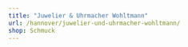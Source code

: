 ```yaml
---
title: "Juwelier & Uhrmacher Wohltmann"
url: /hannover/juwelier-und-uhrmacher-wohltmann/
shop: Schmuck
---
```

